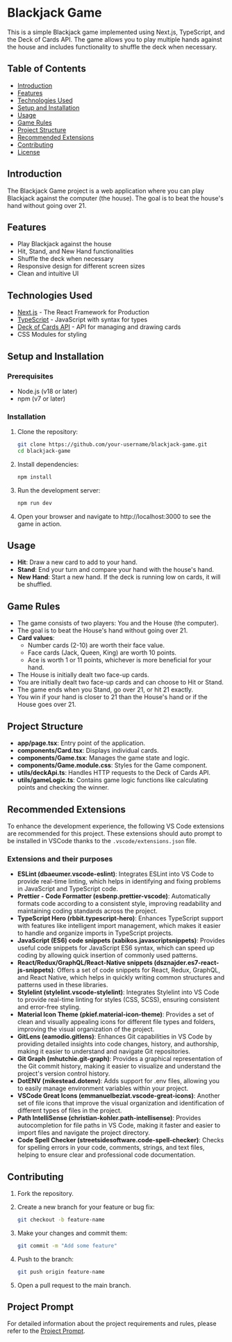 # Blackjack Game

This is a simple Blackjack game implemented using Next.js, TypeScript, and the Deck of Cards API. The game allows you to play multiple hands against the house and includes functionality to shuffle the deck when necessary.

## Table of Contents

- [Introduction](#introduction)
- [Features](#features)
- [Technologies Used](#technologies-used)
- [Setup and Installation](#setup-and-installation)
- [Usage](#usage)
- [Game Rules](#game-rules)
- [Project Structure](#project-structure)
- [Recommended Extensions](#recommended-extensions)
- [Contributing](#contributing)
- [License](#license)

## Introduction

The Blackjack Game project is a web application where you can play Blackjack against the computer (the house). The goal is to beat the house's hand without going over 21.

## Features

- Play Blackjack against the house
- Hit, Stand, and New Hand functionalities
- Shuffle the deck when necessary
- Responsive design for different screen sizes
- Clean and intuitive UI

## Technologies Used

- [Next.js](https://nextjs.org/) - The React Framework for Production
- [TypeScript](https://www.typescriptlang.org/) - JavaScript with syntax for types
- [Deck of Cards API](http://deckofcardsapi.com/) - API for managing and drawing cards
- CSS Modules for styling

## Setup and Installation

### Prerequisites

- Node.js (v18 or later)
- npm (v7 or later)

### Installation

1. Clone the repository:

    ```sh
    git clone https://github.com/your-username/blackjack-game.git
    cd blackjack-game
    ```

2. Install dependencies:

    ```sh
    npm install
    ```

3. Run the development server:

    ```sh
    npm run dev
    ```

4. Open your browser and navigate to http://localhost:3000 to see the game in action.

## Usage

- **Hit**: Draw a new card to add to your hand.
- **Stand**: End your turn and compare your hand with the house's hand.
- **New Hand**: Start a new hand. If the deck is running low on cards, it will be shuffled.

## Game Rules

- The game consists of two players: You and the House (the computer).
- The goal is to beat the House's hand without going over 21.
- **Card values**:
  - Number cards (2-10) are worth their face value.
  - Face cards (Jack, Queen, King) are worth 10 points.
  - Ace is worth 1 or 11 points, whichever is more beneficial for your hand.
- The House is initially dealt two face-up cards.
- You are initially dealt two face-up cards and can choose to Hit or Stand.
- The game ends when you Stand, go over 21, or hit 21 exactly.
- You win if your hand is closer to 21 than the House's hand or if the House goes over 21.

## Project Structure

- **app/page.tsx**: Entry point of the application.
- **components/Card.tsx**: Displays individual cards.
- **components/Game.tsx**: Manages the game state and logic.
- **components/Game.module.css**: Styles for the Game component.
- **utils/deckApi.ts**: Handles HTTP requests to the Deck of Cards API.
- **utils/gameLogic.ts**: Contains game logic functions like calculating points and checking the winner.

## Recommended Extensions

To enhance the development experience, the following VS Code extensions are recommended for this project. These extensions should auto prompt to be installed in VSCode thanks to the `.vscode/extensions.json` file.

### Extensions and their purposes

- **ESLint (dbaeumer.vscode-eslint)**: Integrates ESLint into VS Code to provide real-time linting, which helps in identifying and fixing problems in JavaScript and TypeScript code.
- **Prettier - Code Formatter (esbenp.prettier-vscode)**: Automatically formats code according to a consistent style, improving readability and maintaining coding standards across the project.
- **TypeScript Hero (rbbit.typescript-hero)**: Enhances TypeScript support with features like intelligent import management, which makes it easier to handle and organize imports in TypeScript projects.
- **JavaScript (ES6) code snippets (xabikos.javascriptsnippets)**: Provides useful code snippets for JavaScript ES6 syntax, which can speed up coding by allowing quick insertion of commonly used patterns.
- **React/Redux/GraphQL/React-Native snippets (dsznajder.es7-react-js-snippets)**: Offers a set of code snippets for React, Redux, GraphQL, and React Native, which helps in quickly writing common structures and patterns used in these libraries.
- **Stylelint (stylelint.vscode-stylelint)**: Integrates Stylelint into VS Code to provide real-time linting for styles (CSS, SCSS), ensuring consistent and error-free styling.
- **Material Icon Theme (pkief.material-icon-theme)**: Provides a set of clean and visually appealing icons for different file types and folders, improving the visual organization of the project.
- **GitLens (eamodio.gitlens)**: Enhances Git capabilities in VS Code by providing detailed insights into code changes, history, and authorship, making it easier to understand and navigate Git repositories.
- **Git Graph (mhutchie.git-graph)**: Provides a graphical representation of the Git commit history, making it easier to visualize and understand the project's version control history.
- **DotENV (mikestead.dotenv)**: Adds support for .env files, allowing you to easily manage environment variables within your project.
- **VSCode Great Icons (emmanuelbeziat.vscode-great-icons)**: Another set of file icons that improve the visual organization and identification of different types of files in the project.
- **Path IntelliSense (christian-kohler.path-intellisense)**: Provides autocompletion for file paths in VS Code, making it faster and easier to import files and navigate the project directory.
- **Code Spell Checker (streetsidesoftware.code-spell-checker)**: Checks for spelling errors in your code, comments, strings, and text files, helping to ensure clear and professional code documentation.

## Contributing

1. Fork the repository.

2. Create a new branch for your feature or bug fix:

    ```sh
    git checkout -b feature-name
    ```

3. Make your changes and commit them:

    ```sh
    git commit -m "Add some feature"
    ```

4. Push to the branch:

    ```sh
    git push origin feature-name
    ```

5. Open a pull request to the main branch.

## Project Prompt

For detailed information about the project requirements and rules, please refer to the [Project Prompt](./PROJECT.md).